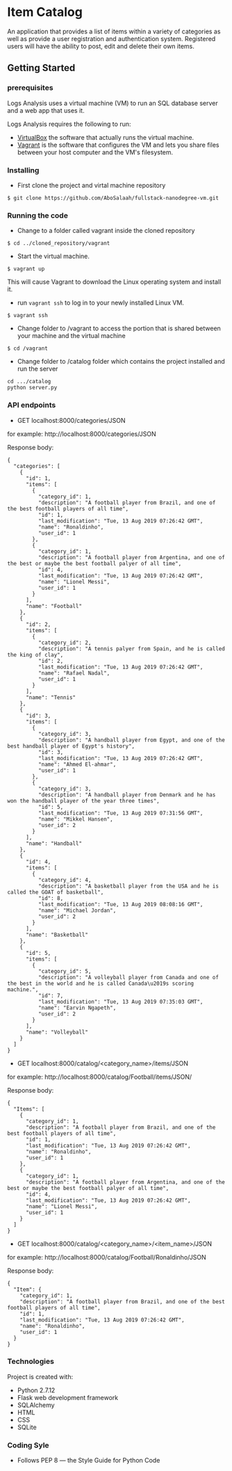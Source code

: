 # Item Catalog
An application that provides a list of items within a variety of categories as well as provide a user registration and authentication system. Registered users will have the ability to post, edit and delete their own items.

## Getting Started
### prerequisites
Logs Analysis uses a virtual machine (VM) to run an SQL database server and a web app that uses it.

Logs Analysis requires the following to run:

* [VirtualBox](https://www.virtualbox.org/wiki/Downloads) the software that actually runs the virtual machine.
* [Vagrant](https://www.vagrantup.com/downloads.html) is the software that configures the VM and lets you share files between your host computer and the VM's filesystem.


### Installing
* First clone the project and virtal machine repository
```
$ git clone https://github.com/AboSalaah/fullstack-nanodegree-vm.git
```
### Running the code
* Change to a folder called vagrant inside the cloned repository
```
$ cd ../cloned_repository/vagrant
```
* Start the virtual machine.
```
$ vagrant up
```
This will cause Vagrant to download the Linux operating system and install it.

* run ```vagrant ssh``` to log in to 
your newly installed Linux VM.
```
$ vagrant ssh
```

* Change folder to /vagrant to access the portion that is shared between your machine and the virtual machine
```
$ cd /vagrant
```
* Change folder to /catalog folder which contains the project installed and run the server
```
cd .../catalog
python server.py
```
### API endpoints
* GET localhost:8000/categories/JSON

for example: http://localhost:8000/categories/JSON

Response body:
```
{
  "categories": [
    {
      "id": 1, 
      "items": [
        {
          "category_id": 1, 
          "description": "A football player from Brazil, and one of the best football players of all time", 
          "id": 1, 
          "last_modification": "Tue, 13 Aug 2019 07:26:42 GMT", 
          "name": "Ronaldinho", 
          "user_id": 1
        }, 
        {
          "category_id": 1, 
          "description": "A football player from Argentina, and one of the best or maybe the best football palyer of all time", 
          "id": 4, 
          "last_modification": "Tue, 13 Aug 2019 07:26:42 GMT", 
          "name": "Lionel Messi", 
          "user_id": 1
        }
      ], 
      "name": "Football"
    }, 
    {
      "id": 2, 
      "items": [
        {
          "category_id": 2, 
          "description": "A tennis palyer from Spain, and he is called the king of clay", 
          "id": 2, 
          "last_modification": "Tue, 13 Aug 2019 07:26:42 GMT", 
          "name": "Rafael Nadal", 
          "user_id": 1
        }
      ], 
      "name": "Tennis"
    }, 
    {
      "id": 3, 
      "items": [
        {
          "category_id": 3, 
          "description": "A handball player from Egypt, and one of the best handball player of Egypt's history", 
          "id": 3, 
          "last_modification": "Tue, 13 Aug 2019 07:26:42 GMT", 
          "name": "Ahmed El-ahmar", 
          "user_id": 1
        }, 
        {
          "category_id": 3, 
          "description": "A handball player from Denmark and he has won the handball player of the year three times", 
          "id": 5, 
          "last_modification": "Tue, 13 Aug 2019 07:31:56 GMT", 
          "name": "Mikkel Hansen", 
          "user_id": 2
        }
      ], 
      "name": "Handball"
    }, 
    {
      "id": 4, 
      "items": [
        {
          "category_id": 4, 
          "description": "A basketball player from the USA and he is called the GOAT of basketball", 
          "id": 8, 
          "last_modification": "Tue, 13 Aug 2019 08:08:16 GMT", 
          "name": "Michael Jordan", 
          "user_id": 2
        }
      ], 
      "name": "Basketball"
    }, 
    {
      "id": 5, 
      "items": [
        {
          "category_id": 5, 
          "description": "A volleyball player from Canada and one of the best in the world and he is called Canada\u2019s scoring machine.", 
          "id": 7, 
          "last_modification": "Tue, 13 Aug 2019 07:35:03 GMT", 
          "name": "Earvin Ngapeth", 
          "user_id": 2
        }
      ], 
      "name": "Volleyball"
    }
  ]
}
```
* GET localhost:8000/catalog/<category_name>/items/JSON

for example: http://localhost:8000/catalog/Football/items/JSON/

Response body:
```
{
  "Items": [
    {
      "category_id": 1, 
      "description": "A football player from Brazil, and one of the best football players of all time", 
      "id": 1, 
      "last_modification": "Tue, 13 Aug 2019 07:26:42 GMT", 
      "name": "Ronaldinho", 
      "user_id": 1
    }, 
    {
      "category_id": 1, 
      "description": "A football player from Argentina, and one of the best or maybe the best football palyer of all time", 
      "id": 4, 
      "last_modification": "Tue, 13 Aug 2019 07:26:42 GMT", 
      "name": "Lionel Messi", 
      "user_id": 1
    }
  ]
}
```
* GET localhost:8000/catalog/<category_name>/<item_name>/JSON

for example: http://localhost:8000/catalog/Football/Ronaldinho/JSON 

Response body:
```
{
  "Item": {
    "category_id": 1, 
    "description": "A football player from Brazil, and one of the best football players of all time", 
    "id": 1, 
    "last_modification": "Tue, 13 Aug 2019 07:26:42 GMT", 
    "name": "Ronaldinho", 
    "user_id": 1
  }
}
```

### Technologies
Project is created with:
* Python 2.7.12
* Flask web development framework
* SQLAlchemy
* HTML
* CSS
* SQLite

### Coding Syle
* Follows PEP 8 — the Style Guide for Python Code


